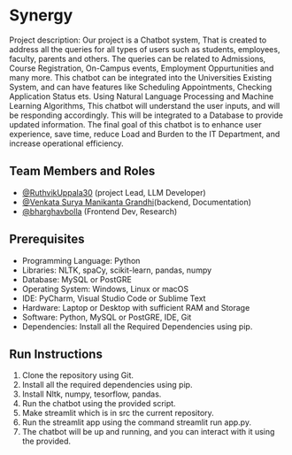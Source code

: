 # Synergy

Project description:
Our project is a Chatbot system, That is created to address all the queries for all types of users such as students, employees, faculty, parents and others. The queries can be related to Admissions, Course Registration, On-Campus events, Employment Oppurtunities and many more. This chatbot can be integrated into the Universities Existing System, and can have features like Scheduling Appointments, Checking Application Status ets. Using Natural Language Processing and Machine Learning Algorithms, This chatbot will understand the user inputs, and will be responding accordingly. This will be integrated to a Database to provide updated information. The final goal of this chatbot is to enhance user experience, save time, reduce Load and Burden to the IT Department, and increase operational efficiency.

## Team Members and Roles

* [@RuthvikUppala30](https://github.com/RuthvikUppala30) (project Lead, LLM Developer)
* [@Venkata Surya Manikanta Grandhi](https://github.com/Manikanta106)(backend, Documentation)
* [@bharghavbolla](https://github.com/bharghavbolla) (Frontend Dev, Research)

## Prerequisites
- Programming Language: Python
- Libraries: NLTK, spaCy, scikit-learn, pandas, numpy
- Database: MySQL or PostGRE
- Operating System: Windows, Linux or macOS
- IDE: PyCharm, Visual Studio Code or Sublime Text
- Hardware: Laptop or Desktop with sufficient RAM and Storage
- Software: Python, MySQL or PostGRE, IDE, Git
- Dependencies: Install all the Required Dependencies using pip.
## Run Instructions 
1. Clone the repository using Git.
2. Install all the required dependencies using pip.
3. Install Nltk, numpy, tesorflow, pandas.
4. Run the chatbot using the provided script.
5. Make streamlit which is in src the current repository.
6. Run the streamlit app using the command streamlit run app.py.
7. The chatbot will be up and running, and you can interact with it using the provided.